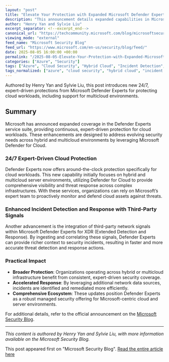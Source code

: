 ```yaml
---
layout: "post"
title: "Elevate Your Protection with Expanded Microsoft Defender Experts Coverage"
description: "This announcement details expanded capabilities in Microsoft Defender Experts, now providing 24/7 expert-driven protection for cloud workloads including hybrid and multicloud servers through Microsoft Defender for Cloud, and enhanced detection using third-party network signals in Defender Experts for XDR."
author: "Henry Yan and Sylvie Liu"
excerpt_separator: <!--excerpt_end-->
canonical_url: "https://techcommunity.microsoft.com/blog/microsoftsecurityexperts/elevate-your-protection-with-expanded-microsoft-defender-experts-coverage/4439134"
viewing_mode: "external"
feed_name: "Microsoft Security Blog"
feed_url: "https://www.microsoft.com/en-us/security/blog/feed/"
date: 2025-08-05 16:00:00 +00:00
permalink: "/2025-08-05-Elevate-Your-Protection-with-Expanded-Microsoft-Defender-Experts-Coverage.html"
categories: ["Azure", "Security"]
tags: ["Azure", "Cloud Security", "Hybrid Cloud", "Incident Detection", "Microsoft Defender Experts", "Microsoft Defender For Cloud", "Multicloud", "News", "Security", "Security Monitoring", "Third Party Network Signals", "Threat Response", "XDR"]
tags_normalized: ["azure", "cloud security", "hybrid cloud", "incident detection", "microsoft defender experts", "microsoft defender for cloud", "multicloud", "news", "security", "security monitoring", "third party network signals", "threat response", "xdr"]
---
```


Authored by Henry Yan and Sylvie Liu, this post introduces new 24/7, expert-driven protections from Microsoft Defender Experts for protecting cloud workloads, including support for multicloud environments.<!--excerpt_end-->

## Summary

Microsoft has announced expanded coverage in the Defender Experts service suite, providing continuous, expert-driven protection for cloud workloads. These enhancements are designed to address evolving security needs across hybrid and multicloud environments by leveraging Microsoft Defender for Cloud.

### 24/7 Expert-Driven Cloud Protection

Defender Experts now offers around-the-clock protection specifically for cloud workloads. This new capability initially focuses on hybrid and multicloud server environments, utilizing Defender for Cloud to provide comprehensive visibility and threat response across complex infrastructures. With these services, organizations can rely on Microsoft’s expert team to proactively monitor and defend cloud assets against threats.

### Enhanced Incident Detection and Response with Third-Party Signals

Another advancement is the integration of third-party network signals within Microsoft Defender Experts for XDR (Extended Detection and Response). By ingesting and correlating these signals, Defender Experts can provide richer context to security incidents, resulting in faster and more accurate threat detection and response actions.

### Practical Impact

- **Broader Protection**: Organizations operating across hybrid or multicloud infrastructure benefit from consistent, expert-driven security coverage.
- **Accelerated Response**: By leveraging additional network data sources, incidents are identified and remediated more efficiently.
- **Comprehensive Ecosystem**: These updates position Defender Experts as a robust managed security offering for Microsoft-centric cloud and server environments.

For additional details, refer to the official announcement on the [Microsoft Security Blog](https://techcommunity.microsoft.com/blog/microsoftsecurityexperts/elevate-your-protection-with-expanded-microsoft-defender-experts-coverage/4439134).

---

*This content is authored by Henry Yan and Sylvie Liu, with more information available on the Microsoft Security Blog.*

This post appeared first on "Microsoft Security Blog". [Read the entire article here](https://techcommunity.microsoft.com/blog/microsoftsecurityexperts/elevate-your-protection-with-expanded-microsoft-defender-experts-coverage/4439134)
